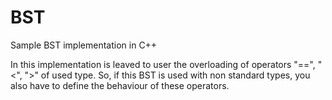 # BST
Sample BST implementation in C++

In this implementation is leaved to user the overloading of operators "==", "<", ">" of used type.
So, if this BST is used with non standard types, you also have to define the behaviour of these operators.
